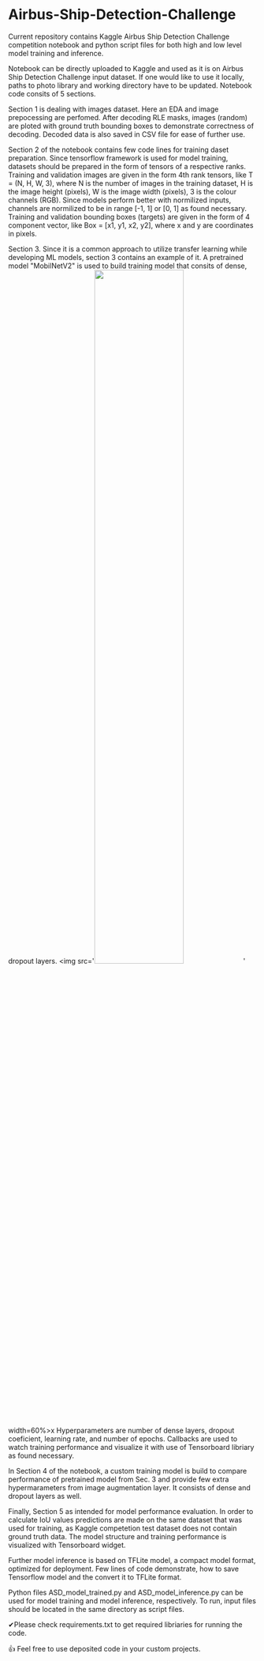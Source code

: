 # Airbus-Ship-Detection-Challenge
Current repository contains Kaggle Airbus Ship Detection Challenge competition notebook and python script files for both high and low level model training and inference.

Notebook can be directly uploaded to Kaggle and used as it is on Airbus Ship Detection Challenge input dataset.
If one would like to use it locally, paths to photo library and working directory have to be updated.
Notebook code consits of 5 sections.

Section 1 is dealing with images dataset. Here an EDA and image prepocessing are perfomed.
After decoding RLE masks, images (random) are ploted with ground truth bounding boxes to demonstrate correctness of decoding.
Decoded data is also saved in CSV file for ease of further use.

Section 2 of the notebook contains few code lines for training daset preparation.
Since tensorflow framework is used for model training, datasets should be prepared in the form of tensors of a respective ranks.
Training and validation images are given in the form 4th rank tensors, like T = (N, H, W, 3), 
where N is the number of images in the training dataset, H is the image height (pixels), W is the image width (pixels), 3 is the colour channels (RGB).
Since models perform better with normilized inputs, channels are normilized to be in range [-1, 1] or [0, 1] as found necessary.
Training and validation bounding boxes (targets) are given in the form of 4 component vector, like Box = [x1, y1, x2, y2],
where x and y are coordinates in pixels.

Section 3. Since it is a common approach to utilize transfer learning while developing ML models, section 3 contains an example of it.
A pretrained model "MobilNetV2" is used to build training model that consits of dense, dropout layers.
<img src='<img src='./a.jpg' width=60%>' width=60%>x
Hyperparameters are number of dense layers, dropout coeficient, learning rate, and number of epochs.
Callbacks are used to watch training performance and visualize it with use of Tensorboard libriary as found necessary.

In Section 4 of the notebook, a custom training model is build to compare performance of pretrained model from Sec. 3 and provide few extra hypermarameters from image augmentation layer.
It consists of dense and dropout layers as well.

Finally, Section 5 as intended for model performance evaluation.
In order to calculate IoU values predictions are made on the same dataset that was used for training, as Kaggle competetion test dataset does not contain ground truth data.
The model structure and training performance is visualized with Tensorboard widget.

Further model inference is based on TFLite model, a compact model format, optimized for deployment. 
Few lines of code demonstrate, how to save Tensorflow model and the convert it to TFLite format.

Python files ASD_model_trained.py and ASD_model_inference.py can be used for model training and model inference, respectively.
To run, input files should be located in the same directory as script files.

✔Please check requirements.txt to get required libriaries for running the code.



👍 Feel free to use deposited code in your custom projects.
